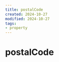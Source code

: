 ```yaml
---
title: postalCode
created: 2024-10-27
modified: 2024-10-27
tags: 
- property
---
```

# postalCode
